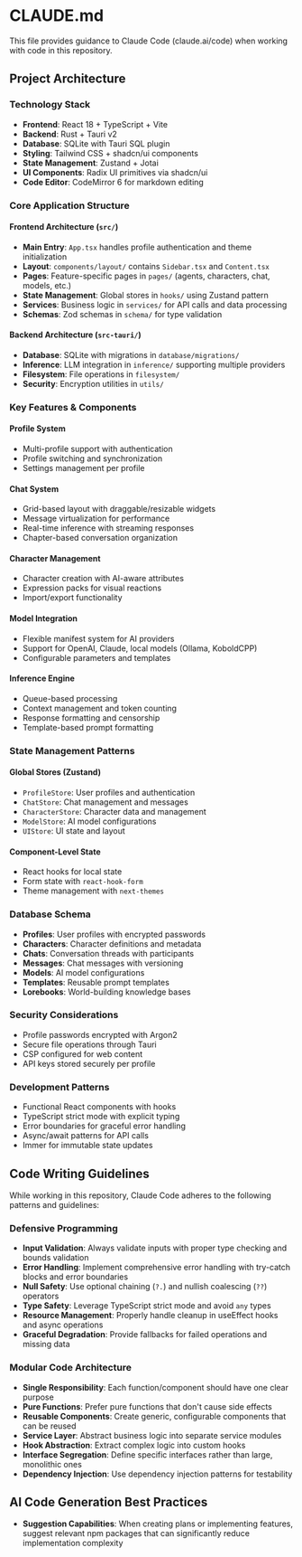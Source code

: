# CLAUDE.md

This file provides guidance to Claude Code (claude.ai/code) when working with code in this repository.

## Project Architecture

### Technology Stack

- **Frontend**: React 18 + TypeScript + Vite
- **Backend**: Rust + Tauri v2
- **Database**: SQLite with Tauri SQL plugin
- **Styling**: Tailwind CSS + shadcn/ui components
- **State Management**: Zustand + Jotai
- **UI Components**: Radix UI primitives via shadcn/ui
- **Code Editor**: CodeMirror 6 for markdown editing

### Core Application Structure

#### Frontend Architecture (`src/`)

- **Main Entry**: `App.tsx` handles profile authentication and theme
  initialization
- **Layout**: `components/layout/` contains `Sidebar.tsx` and `Content.tsx`
- **Pages**: Feature-specific pages in `pages/` (agents, characters, chat,
  models, etc.)
- **State Management**: Global stores in `hooks/` using Zustand pattern
- **Services**: Business logic in `services/` for API calls and data processing
- **Schemas**: Zod schemas in `schema/` for type validation

#### Backend Architecture (`src-tauri/`)

- **Database**: SQLite with migrations in `database/migrations/`
- **Inference**: LLM integration in `inference/` supporting multiple providers
- **Filesystem**: File operations in `filesystem/`
- **Security**: Encryption utilities in `utils/`

### Key Features & Components

#### Profile System

- Multi-profile support with authentication
- Profile switching and synchronization
- Settings management per profile

#### Chat System

- Grid-based layout with draggable/resizable widgets
- Message virtualization for performance
- Real-time inference with streaming responses
- Chapter-based conversation organization

#### Character Management

- Character creation with AI-aware attributes
- Expression packs for visual reactions
- Import/export functionality

#### Model Integration

- Flexible manifest system for AI providers
- Support for OpenAI, Claude, local models (Ollama, KoboldCPP)
- Configurable parameters and templates

#### Inference Engine

- Queue-based processing
- Context management and token counting
- Response formatting and censorship
- Template-based prompt formatting

### State Management Patterns

#### Global Stores (Zustand)

- `ProfileStore`: User profiles and authentication
- `ChatStore`: Chat management and messages
- `CharacterStore`: Character data and management
- `ModelStore`: AI model configurations
- `UIStore`: UI state and layout

#### Component-Level State

- React hooks for local state
- Form state with `react-hook-form`
- Theme management with `next-themes`

### Database Schema

- **Profiles**: User profiles with encrypted passwords
- **Characters**: Character definitions and metadata
- **Chats**: Conversation threads with participants
- **Messages**: Chat messages with versioning
- **Models**: AI model configurations
- **Templates**: Reusable prompt templates
- **Lorebooks**: World-building knowledge bases

### Security Considerations

- Profile passwords encrypted with Argon2
- Secure file operations through Tauri
- CSP configured for web content
- API keys stored securely per profile

### Development Patterns

- Functional React components with hooks
- TypeScript strict mode with explicit typing
- Error boundaries for graceful error handling
- Async/await patterns for API calls
- Immer for immutable state updates

## Code Writing Guidelines

While working in this repository, Claude Code adheres to the following patterns
and guidelines:

### Defensive Programming

- **Input Validation**: Always validate inputs with proper type checking and
  bounds validation
- **Error Handling**: Implement comprehensive error handling with try-catch
  blocks and error boundaries
- **Null Safety**: Use optional chaining (`?.`) and nullish coalescing (`??`)
  operators
- **Type Safety**: Leverage TypeScript strict mode and avoid `any` types
- **Resource Management**: Properly handle cleanup in useEffect hooks and async
  operations
- **Graceful Degradation**: Provide fallbacks for failed operations and missing
  data

### Modular Code Architecture

- **Single Responsibility**: Each function/component should have one clear
  purpose
- **Pure Functions**: Prefer pure functions that don't cause side effects
- **Reusable Components**: Create generic, configurable components that can be
  reused
- **Service Layer**: Abstract business logic into separate service modules
- **Hook Abstraction**: Extract complex logic into custom hooks
- **Interface Segregation**: Define specific interfaces rather than large,
  monolithic ones
- **Dependency Injection**: Use dependency injection patterns for testability

## AI Code Generation Best Practices

- **Suggestion Capabilities**: When creating plans or implementing features,
  suggest relevant npm packages that can significantly reduce implementation
  complexity
